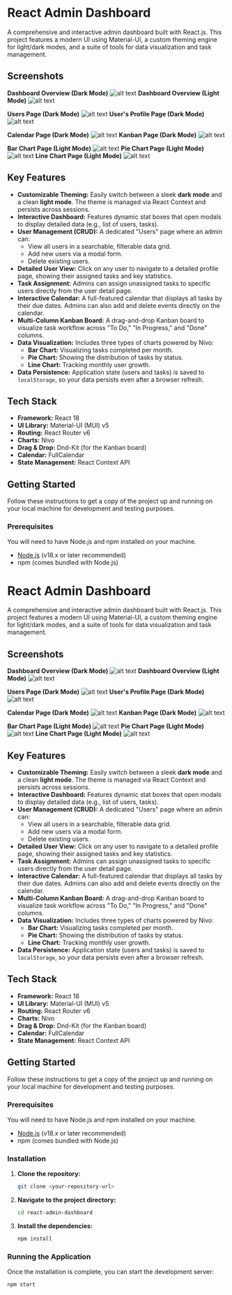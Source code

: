 # React Admin Dashboard

A comprehensive and interactive admin dashboard built with React.js. This project features a modern UI using Material-UI, a custom theming engine for light/dark modes, and a suite of tools for data visualization and task management.

## Screenshots

**Dashboard Overview (Dark Mode)**
![alt text](image.png)
**Dashboard Overview (Light Mode)**
![alt text](image-1.png)

**Users Page (Dark Mode)**
![alt text](image-2.png)
**User's Profile Page (Dark Mode)**
![alt text](image-3.png)


**Calendar Page (Dark Mode)**
![alt text](image-4.png)
**Kanban Page (Dark Mode)**
![alt text](image-5.png)

**Bar Chart Page (Light Mode)**
![alt text](image-6.png)
**Pie Chart Page (Light Mode)**
![alt text](image-7.png)
**Line Chart Page (Light Mode)**
![alt text](image-8.png)

## Key Features

-   **Customizable Theming:** Easily switch between a sleek **dark mode** and a clean **light mode**. The theme is managed via React Context and persists across sessions.
-   **Interactive Dashboard:** Features dynamic stat boxes that open modals to display detailed data (e.g., list of users, tasks).
-   **User Management (CRUD):** A dedicated "Users" page where an admin can:
    -   View all users in a searchable, filterable data grid.
    -   Add new users via a modal form.
    -   Delete existing users.
-   **Detailed User View:** Click on any user to navigate to a detailed profile page, showing their assigned tasks and key statistics.
-   **Task Assignment:** Admins can assign unassigned tasks to specific users directly from the user detail page.
-   **Interactive Calendar:** A full-featured calendar that displays all tasks by their due dates. Admins can also add and delete events directly on the calendar.
-   **Multi-Column Kanban Board:** A drag-and-drop Kanban board to visualize task workflow across "To Do," "In Progress," and "Done" columns.
-   **Data Visualization:** Includes three types of charts powered by Nivo:
    -   **Bar Chart:** Visualizing tasks completed per month.
    -   **Pie Chart:** Showing the distribution of tasks by status.
    -   **Line Chart:** Tracking monthly user growth.
-   **Data Persistence:** Application state (users and tasks) is saved to `localStorage`, so your data persists even after a browser refresh.

## Tech Stack

-   **Framework:** React 18
-   **UI Library:** Material-UI (MUI) v5
-   **Routing:** React Router v6
-   **Charts:** Nivo
-   **Drag & Drop:** Dnd-Kit (for the Kanban board)
-   **Calendar:** FullCalendar
-   **State Management:** React Context API

## Getting Started

Follow these instructions to get a copy of the project up and running on your local machine for development and testing purposes.

### Prerequisites

You will need to have Node.js and npm installed on your machine.
-   [Node.js](https://nodejs.org/) (v18.x or later recommended)
-   npm (comes bundled with Node.js)
# React Admin Dashboard

A comprehensive and interactive admin dashboard built with React.js. This project features a modern UI using Material-UI, a custom theming engine for light/dark modes, and a suite of tools for data visualization and task management.

## Screenshots

**Dashboard Overview (Dark Mode)**
![alt text](image.png)
**Dashboard Overview (Light Mode)**
![alt text](image-1.png)

**Users Page (Dark Mode)**
![alt text](image-2.png)
**User's Profile Page (Dark Mode)**
![alt text](image-3.png)


**Calendar Page (Dark Mode)**
![alt text](image-4.png)
**Kanban Page (Dark Mode)**
![alt text](image-5.png)

**Bar Chart Page (Light Mode)**
![alt text](image-6.png)
**Pie Chart Page (Light Mode)**
![alt text](image-7.png)
**Line Chart Page (Light Mode)**
![alt text](image-8.png)

## Key Features

-   **Customizable Theming:** Easily switch between a sleek **dark mode** and a clean **light mode**. The theme is managed via React Context and persists across sessions.
-   **Interactive Dashboard:** Features dynamic stat boxes that open modals to display detailed data (e.g., list of users, tasks).
-   **User Management (CRUD):** A dedicated "Users" page where an admin can:
    -   View all users in a searchable, filterable data grid.
    -   Add new users via a modal form.
    -   Delete existing users.
-   **Detailed User View:** Click on any user to navigate to a detailed profile page, showing their assigned tasks and key statistics.
-   **Task Assignment:** Admins can assign unassigned tasks to specific users directly from the user detail page.
-   **Interactive Calendar:** A full-featured calendar that displays all tasks by their due dates. Admins can also add and delete events directly on the calendar.
-   **Multi-Column Kanban Board:** A drag-and-drop Kanban board to visualize task workflow across "To Do," "In Progress," and "Done" columns.
-   **Data Visualization:** Includes three types of charts powered by Nivo:
    -   **Bar Chart:** Visualizing tasks completed per month.
    -   **Pie Chart:** Showing the distribution of tasks by status.
    -   **Line Chart:** Tracking monthly user growth.
-   **Data Persistence:** Application state (users and tasks) is saved to `localStorage`, so your data persists even after a browser refresh.

## Tech Stack

-   **Framework:** React 18
-   **UI Library:** Material-UI (MUI) v5
-   **Routing:** React Router v6
-   **Charts:** Nivo
-   **Drag & Drop:** Dnd-Kit (for the Kanban board)
-   **Calendar:** FullCalendar
-   **State Management:** React Context API

## Getting Started

Follow these instructions to get a copy of the project up and running on your local machine for development and testing purposes.

### Prerequisites

You will need to have Node.js and npm installed on your machine.
-   [Node.js](https://nodejs.org/) (v18.x or later recommended)
-   npm (comes bundled with Node.js)

### Installation

1.  **Clone the repository:**
    ```bash
    git clone <your-repository-url>
    ```

2.  **Navigate to the project directory:**
    ```bash
    cd react-admin-dashboard
    ```

3.  **Install the dependencies:**
    ```bash
    npm install
    ```

### Running the Application

Once the installation is complete, you can start the development server:

```bash
npm start